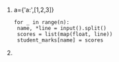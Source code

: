 

1. a={'a:',[1,2,3]}

       for _ in range(n):
        name, *line = input().split()
        scores = list(map(float, line))
        student_marks[name] = scores

 2.
